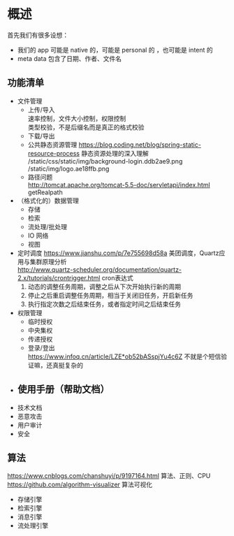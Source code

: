 # 概述

首先我们有很多设想：  
* 我们的 app 可能是 native 的，可能是 personal 的 ，也可能是 intent 的  
* meta data 包含了日期、作者、文件名

## 功能清单

- 文件管理
  - 上传/导入  
    速率控制，文件大小控制，权限控制  
    类型校验，不是后缀名而是真正的格式校验  
  - 下载/导出
  - 公共静态资源管理
  https://blog.coding.net/blog/spring-static-resource-process 静态资源处理的深入理解
  /static/css/static/img/background-login.ddb2ae9.png
  /static/img/logo.ae18ffb.png  
  - 路径问题  
  http://tomcat.apache.org/tomcat-5.5-doc/servletapi/index.html getRealpath  
- （格式化的）数据管理
  - 存储
  - 检索
  - 流处理/批处理
  - IO 网络
  - 视图
- 定时调度
  https://www.jianshu.com/p/7e755698d58a  美团调度，Quartz应用与集群原理分析  
  http://www.quartz-scheduler.org/documentation/quartz-2.x/tutorials/crontrigger.html  cron表达式  
  1. 动态的调整任务周期，调整之后从下次开始执行新的周期  
  2. 停止之后重启调整任务周期，相当于关闭旧任务，开启新任务  
  3. 执行指定次数之后结束任务，或者指定时间之后结束任务  
- 权限管理
  - 临时授权
  - 中央集权
  - 传递授权
  - 登录/登出  
  https://www.infoq.cn/article/LZE*ob52bASspjYu4c6Z 不就是个短信验证嘛，还真挺复杂的
- 使用手册（帮助文档）
  - 
- 技术文档
- 恶意攻击
- 用户审计
- 安全

## 算法

https://www.cnblogs.com/chanshuyi/p/9197164.html  算法、正则、CPU  
https://github.com/algorithm-visualizer  算法可视化 

- 存储引擎
- 检索引擎
- 消息引擎
- 流处理引擎
